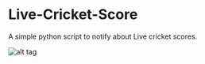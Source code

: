 # Live-Cricket-Score
A simple python script to notify about Live cricket scores.

![alt tag](https://drive.google.com/file/d/1AWHOzm3KoJt4weRcqENb_p48P0Zto3u9/view?usp=sharing)
